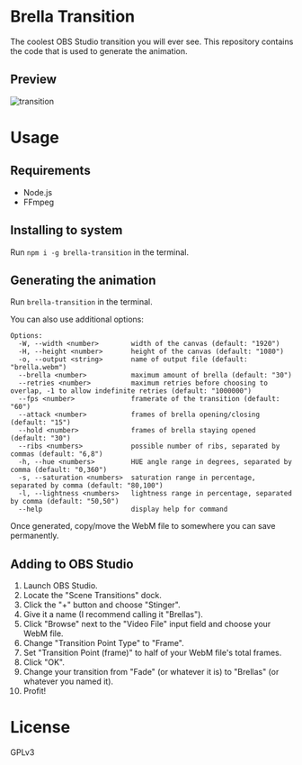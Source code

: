 # Brella Transition
The coolest OBS Studio transition you will ever see. This repository contains the code that is used to generate the animation.

## Preview
![transition](https://raw.githubusercontent.com/North-West-Wind/brella-transition/main/preview.gif)

# Usage

## Requirements
- Node.js
- FFmpeg

## Installing to system
Run `npm i -g brella-transition` in the terminal.

## Generating the animation
Run `brella-transition` in the terminal.

You can also use additional options:
```
Options:
  -W, --width <number>        width of the canvas (default: "1920")
  -H, --height <number>       height of the canvas (default: "1080")
  -o, --output <string>       name of output file (default: "brella.webm")
  --brella <number>           maximum amount of brella (default: "30")
  --retries <number>          maximum retries before choosing to overlap, -1 to allow indefinite retries (default: "1000000")
  --fps <number>              framerate of the transition (default: "60")
  --attack <number>           frames of brella opening/closing (default: "15")
  --hold <number>             frames of brella staying opened (default: "30")
  --ribs <numbers>            possible number of ribs, separated by commas (default: "6,8")
  -h, --hue <numbers>         HUE angle range in degrees, separated by comma (default: "0,360")
  -s, --saturation <numbers>  saturation range in percentage, separated by comma (default: "80,100")
  -l, --lightness <numbers>   lightness range in percentage, separated by comma (default: "50,50")
  --help                      display help for command
```

Once generated, copy/move the WebM file to somewhere you can save permanently.

## Adding to OBS Studio
1. Launch OBS Studio.
2. Locate the "Scene Transitions" dock.
3. Click the "+" button and choose "Stinger".
4. Give it a name (I recommend calling it "Brellas").
5. Click "Browse" next to the "Video File" input field and choose your WebM file.
6. Change "Transition Point Type" to "Frame".
7. Set "Transition Point (frame)" to half of your WebM file's total frames.
8. Click "OK".
9. Change your transition from "Fade" (or whatever it is) to "Brellas" (or whatever you named it).
10. Profit!

# License
GPLv3